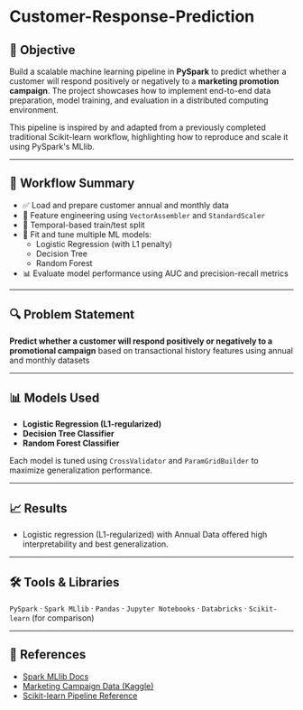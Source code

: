 # Customer-Response-Prediction

## 🎯 Objective
Build a scalable machine learning pipeline in **PySpark** to predict whether a customer will respond positively or negatively to a **marketing promotion campaign**. The project showcases how to implement end-to-end data preparation, model training, and evaluation in a distributed computing environment.

This pipeline is inspired by and adapted from a previously completed traditional Scikit-learn workflow, highlighting how to reproduce and scale it using PySpark's MLlib.

---

## 🧠 Workflow Summary

- ✅ Load and prepare customer annual and monthly data
- 🧼 Feature engineering using `VectorAssembler` and `StandardScaler`
- 🧪 Temporal-based train/test split
- 🔁 Fit and tune multiple ML models:
  - Logistic Regression (with L1 penalty)
  - Decision Tree
  - Random Forest
- 📊 Evaluate model performance using AUC and precision-recall metrics

---

## 🔍 Problem Statement
**Predict whether a customer will respond positively or negatively to a promotional campaign** based on transactional history features using annual and monthly datasets

---

## 📊 Models Used
- **Logistic Regression (L1-regularized)**  
- **Decision Tree Classifier**  
- **Random Forest Classifier**

Each model is tuned using `CrossValidator` and `ParamGridBuilder` to maximize generalization performance.

---

## 📈 Results
- Logistic regression (L1-regularized) with Annual Data offered high interpretability and best generalization.

---

## 🛠 Tools & Libraries
`PySpark` · `Spark MLlib` · `Pandas` · `Jupyter Notebooks` · `Databricks` · `Scikit-learn` (for comparison)

---

## 📎 References
- [Spark MLlib Docs](https://spark.apache.org/docs/latest/ml-guide.html)
- [Marketing Campaign Data (Kaggle)](https://www.kaggle.com/datasets/rodsaldanha/arketing-campaign)
- [Scikit-learn Pipeline Reference](https://scikit-learn.org/stable/modules/generated/sklearn.pipeline.Pipeline.html)

